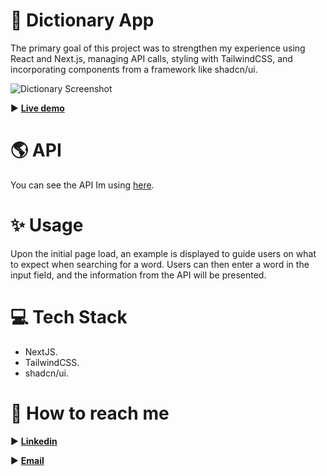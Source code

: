 # 📙 Dictionary App

The primary goal of this project was to strengthen my experience using React and Next.js, managing API calls, styling with TailwindCSS, and incorporating components from a framework like shadcn/ui.

![Dictionary Screenshot](https://i.imgur.com/H5iRRyK.jpeg)

 ► **[Live demo](dictionary-apiproject.vercel.app/)**

#  🌎 API

You can see the API Im using [here](https://dictionaryapi.dev/). 

# ✨ Usage

Upon the initial page load, an example is displayed to guide users on what to expect when searching for a word. Users can then enter a word in the input field, and the information from the API will be presented.

# 💻 Tech Stack

 - NextJS.
 - TailwindCSS.
 - shadcn/ui.

# 👀 How to reach me
 
► [**Linkedin**](https://www.linkedin.com/in/imanol-herrero-932956247/)

► [**Email**](imano.arias@gmail.com)

